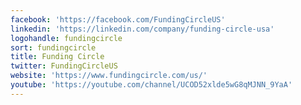 ```yaml
---
facebook: 'https://facebook.com/FundingCircleUS'
linkedin: 'https://linkedin.com/company/funding-circle-usa'
logohandle: fundingcircle
sort: fundingcircle
title: Funding Circle
twitter: FundingCircleUS
website: 'https://www.fundingcircle.com/us/'
youtube: 'https://youtube.com/channel/UCOD52xlde5wG8qMJNN_9YaA'
---
```

